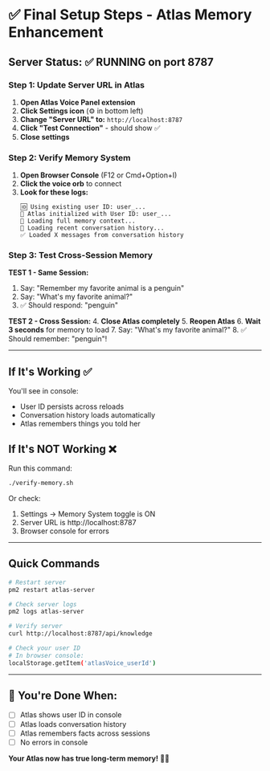 # ✅ Final Setup Steps - Atlas Memory Enhancement

## Server Status: ✅ RUNNING on port 8787

### Step 1: Update Server URL in Atlas

1. **Open Atlas Voice Panel extension**
2. **Click Settings icon** (⚙️ in bottom left)
3. **Change "Server URL" to:** `http://localhost:8787`
4. **Click "Test Connection"** - should show ✅
5. **Close settings**

### Step 2: Verify Memory System

1. **Open Browser Console** (F12 or Cmd+Option+I)
2. **Click the voice orb** to connect
3. **Look for these logs:**
   ```
   🆔 Using existing user ID: user_...
   🚀 Atlas initialized with User ID: user_...
   🧠 Loading full memory context...
   📜 Loading recent conversation history...
   ✅ Loaded X messages from conversation history
   ```

### Step 3: Test Cross-Session Memory

**TEST 1 - Same Session:**
1. Say: "Remember my favorite animal is a penguin"
2. Say: "What's my favorite animal?"
3. ✅ Should respond: "penguin"

**TEST 2 - Cross Session:**
4. **Close Atlas completely**
5. **Reopen Atlas**
6. **Wait 3 seconds** for memory to load
7. Say: "What's my favorite animal?"
8. ✅ Should remember: "penguin"!

---

## If It's Working ✅

You'll see in console:
- User ID persists across reloads
- Conversation history loads automatically
- Atlas remembers things you told her

## If It's NOT Working ❌

Run this command:
```bash
./verify-memory.sh
```

Or check:
1. Settings → Memory System toggle is ON
2. Server URL is http://localhost:8787
3. Browser console for errors

---

## Quick Commands

```bash
# Restart server
pm2 restart atlas-server

# Check server logs
pm2 logs atlas-server

# Verify server
curl http://localhost:8787/api/knowledge

# Check your user ID
# In browser console:
localStorage.getItem('atlasVoice_userId')
```

---

## 🎉 You're Done When:

- [ ] Atlas shows user ID in console
- [ ] Atlas loads conversation history
- [ ] Atlas remembers facts across sessions
- [ ] No errors in console

**Your Atlas now has true long-term memory!** 🧠✨
